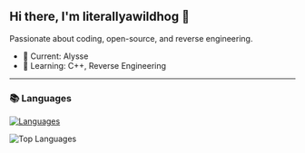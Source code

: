 ## Hi there, I'm literallyawildhog 👋

Passionate about coding, open-source, and reverse engineering.

- 🔭 Current: Alysse
- 🌱 Learning: C++, Reverse Engineering

---

### 📚 Languages

[![Languages](https://skillicons.dev/icons?i=java,cpp,python&theme=dark)](https://skillicons.dev)

![Top Languages](https://github-readme-stats.vercel.app/api/top-langs/?username=literallyawildhog&layout=compact&theme=radical&hide=html,css)


